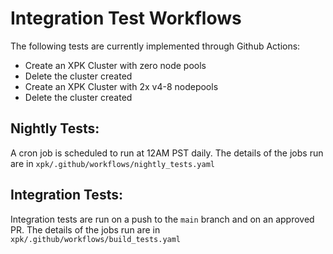 <!--
 Copyright 2024 Google LLC

 Licensed under the Apache License, Version 2.0 (the "License");
 you may not use this file except in compliance with the License.
 You may obtain a copy of the License at

      https://www.apache.org/licenses/LICENSE-2.0

 Unless required by applicable law or agreed to in writing, software
 distributed under the License is distributed on an "AS IS" BASIS,
 WITHOUT WARRANTIES OR CONDITIONS OF ANY KIND, either express or implied.
 See the License for the specific language governing permissions and
 limitations under the License.
 -->

# Integration Test Workflows
The following tests are currently implemented through Github Actions:
* Create an XPK Cluster with zero node pools
* Delete the cluster created
* Create an XPK Cluster with 2x v4-8 nodepools
* Delete the cluster created

## Nightly Tests:
A cron job is scheduled to run at 12AM PST daily. The details of the jobs run are in `xpk/.github/workflows/nightly_tests.yaml`

## Integration Tests:
Integration tests are run on a push to the `main` branch and on an approved PR. The details of the jobs run are in `xpk/.github/workflows/build_tests.yaml`
